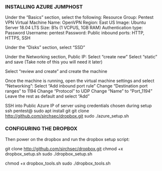 ### INSTALLING AZURE JUMPHOST ###

Under the “Basics” section, select the following:
	Resource Group: Pentest VPN
	Virtual Machine Name: OpenVPN
	Region: East US
	Image: Ubuntu Server 18.04 LTS
	Size: B1s (1 VCPUS, 1GB RAM)
	Authentication type: Password
	Username: pentest
  Password: <fill out and store securely>
	Public inbound ports: HTTP, HTTPS, SSH

Under the “Disks” section, select “SSD”

Under the Networking section, Public IP:
	Select “create new”
	Select “static” and save (Take note of this you will need it later)

Select “review and create” and create the machine

Once the machine is running, open the virtual machine settings and select “Networking”:
Select “Add inbound port rule”
Change “Destination port ranges” to 1194
Change “Protocol” to UDP
Change “Name” to “Port_1194”
Leave the rest as default and select “Add”

SSH into Public Azure IP of server using credentials chosen during setup
ssh pentest@<Public IP>
sudo apt install git
git clone http://github.com/sirchsec/dropbox.git
sudo ./azure_setup.sh

### CONFIGURING THE DROPBOX ###

Then power on the dropbox and run the dropbox setup script: 

git clone http://github.com/sirchsec/dropbox.git
chmod +x dropbox_setup.sh
sudo ./dropbox_setup.sh
	
chmod +x dropbox_tools.sh
sudo ./dropbox_tools.sh
